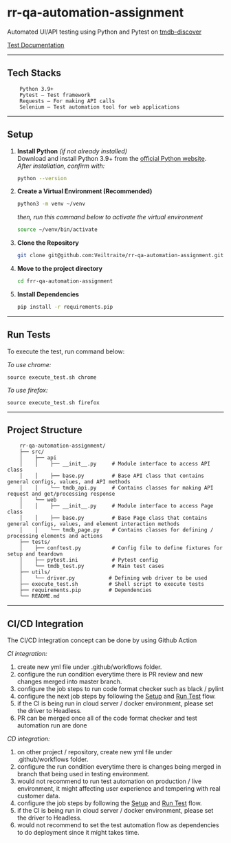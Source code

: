 # rr-qa-automation-assignment

Automated UI/API testing using Python and Pytest on [tmdb-discover](https://tmdb-discover.surge.sh/)

[Test Documentation](https://docs.google.com/spreadsheets/d/1xPbYugagHXsJ2-WE5pcyR0j-B6BveAl1hllePBDrg8M/)

---

## Tech Stacks
```
    Python 3.9+
    Pytest – Test framework
    Requests – For making API calls
    Selenium – Test automation tool for web applications
```

---

## Setup

1. **Install Python** *(if not already installed)*  
    Download and install Python 3.9+ from the [official Python website](https://www.python.org/downloads/).  
    *After installation, confirm with:*
    ```bash
    python --version
    ```

2. **Create a Virtual Environment (Recommended)**  
    ```bash
    python3 -m venv ~/venv
    ```
    *then, run this command below to activate the virtual environment*
    ```bash
    source ~/venv/bin/activate
    ```

3. **Clone the Repository**  
    ```bash
    git clone git@github.com:Veiltraite/rr-qa-automation-assignment.git
    ```

4. **Move to the project directory**  
    ```bash
    cd frr-qa-automation-assignment
    ```

5. **Install Dependencies**  
    ```bash
    pip install -r requirements.pip
    ```

---

## Run Tests

To execute the test, run command below:

*To use chrome:*
```
source execute_test.sh chrome
```
*To use firefox:*
```
source execute_test.sh firefox
```

---

## Project Structure
```
    rr-qa-automation-assignment/
    ├── src/
    │    ├── api
    │    │    ├── __init__.py     # Module interface to access API class
    │    │    ├── base.py         # Base API class that contains general configs, values, and API methods 
    │    │    └── tmdb_api.py     # Contains classes for making API request and get/processing response
    │    └── web
    │    │    ├── __init__.py     # Module interface to access Page class
    │    │    ├── base.py         # Base Page class that contains general configs, values, and element interaction methods 
    │    │    └── tmdb_page.py    # Contains classes for defining / processing elements and actions
    ├── tests/
    │    ├── conftest.py          # Config file to define fixtures for setup and teardown
    │    ├── pytest.ini           # Pytest config
    │    └── tmdb_test.py         # Main test cases
    ├── utils/
    │    └── driver.py           # Defining web driver to be used
    ├── execute_test.sh          # Shell script to execute tests
    ├── requirements.pip         # Dependencies
    └── README.md
```
---
## CI/CD Integration
The CI/CD integration concept can be done by using Github Action

*CI integration:*
1. create new yml file under .github/workflows folder.
2. configure the run condition everytime there is PR review and new changes merged into master branch.
3. configure the job steps to run code format checker such as black / pylint
4. configure the next job steps by following the [Setup](https://github.com/Veiltraite/rr-qa-automation-assignment?tab=readme-ov-file#setup) and [Run Test](https://github.com/Veiltraite/rr-qa-automation-assignment?tab=readme-ov-file#run-tests) flow.
5. if the CI is being run in cloud server / docker environment, please set the driver to Headless.
6. PR can be merged once all of the code format checker and test automation run are done


*CD integration:*
1. on other project / repository, create new yml file under .github/workflows folder.
2. configure the run condition everytime there is changes being merged in branch that being used in testing environment.
3. would not recommend to run test automation on production / live environment, it might affecting user experience and tempering with real customer data.
4. configure the job steps by following the [Setup](https://github.com/Veiltraite/rr-qa-automation-assignment?tab=readme-ov-file#setup) and [Run Test](https://github.com/Veiltraite/rr-qa-automation-assignment?tab=readme-ov-file#run-tests) flow.
5. if the CI is being run in cloud server / docker environment, please set the driver to Headless.
6. would not recommend to set the test automation flow as dependencies to do deployment since it might takes time.